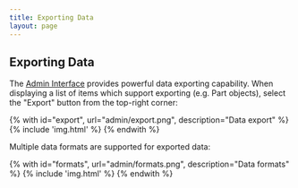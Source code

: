 ```yaml
---
title: Exporting Data
layout: page
---
```


## Exporting Data

The [Admin Interface](/admin/admin) provides powerful data exporting capability. When displaying a list of items which support exporting (e.g. Part objects), select the "Export" button from the top-right corner:

{% with id="export", url="admin/export.png", description="Data export" %}
{% include 'img.html' %}
{% endwith %}

Multiple data formats are supported for exported data:

{% with id="formats", url="admin/formats.png", description="Data formats" %}
{% include 'img.html' %}
{% endwith %}
